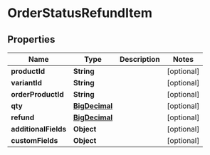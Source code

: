 

# OrderStatusRefundItem

## Properties

Name | Type | Description | Notes
------------ | ------------- | ------------- | -------------
**productId** | **String** |  |  [optional]
**variantId** | **String** |  |  [optional]
**orderProductId** | **String** |  |  [optional]
**qty** | [**BigDecimal**](BigDecimal.md) |  |  [optional]
**refund** | [**BigDecimal**](BigDecimal.md) |  |  [optional]
**additionalFields** | **Object** |  |  [optional]
**customFields** | **Object** |  |  [optional]




